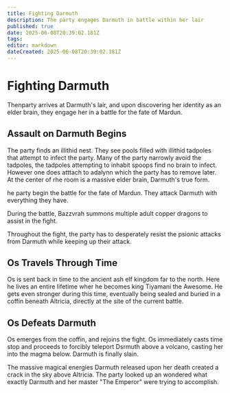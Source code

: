 ```yaml
---
title: Fighting Darmuth
description: The party engages Darmuth in battle within her lair
published: true
date: 2025-06-08T20:39:02.181Z
tags: 
editor: markdown
dateCreated: 2025-06-08T20:39:02.181Z
---
```


# Fighting Darmuth
Thenparty arrives at Darmuth's lair, and upon discovering her identity as an elder brain, they engage her in a battle for the fate of Mardun.


## Assault on Darmuth Begins
The party finds an illithid nest. They see pools filled with illithid tadpoles that attempt to infect the party. Many of the party narrowly avoid the tadpoles, the tadpoles attempting to inhabit spoops find no brain to infect. However one does atttach to adalynn which the party has to remove later. At the center of rhe room is a massive elder brain, Darmuth's true form.

he party begin the battle for the fate of Mardun. They attack Darmuth with everything they have.

During the battle, Bazzvrah summons multiple adult copper dragons to assist in the fight.

Throughout the fight, the party has to desperately resist the psionic attacks from Darmuth while keeping up their attack.


## Os Travels Through Time
Os is sent back in time to the ancient ash elf kingdom far to the north. Here he lives an entire lifetime wher he becomes king Tiyamani the Awesome. He gets even stronger during this time, eventually being sealed and buried in a coffin beneath Altricia, directly at the site of the current battle. 


## Os Defeats Darmuth
Os emerges from the coffin, and rejoins the fight. Os immediately casts time stop and proceeds to forcibly teleport Dsrmuth above a volcano, casting her into the magma below. Darmuth is finally slain.

The massive magical energies Darmuth released upon her death created a crack in the sky above Altricia. The party looked up an wondered what exactly Darmuth and her master "The Emperor" were trying to accomplish.
